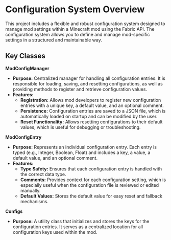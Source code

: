 # Configuration System Overview 
This project includes a flexible and robust configuration system designed to manage mod settings within a Minecraft mod using the Fabric API. The configuration system allows you to define and manage mod-specific settings in a structured and maintainable way.

## Key Classes 

**ModConfigManager**
  
  - **Purpose:** Centralized manager for handling all configuration entries. It is responsible for loading, saving, and resetting configurations, as well as providing methods to register and retrieve configuration values.
  - **Features:**
    - **Registration:** Allows mod developers to register new configuration entries with a unique key, a default value, and an optional comment.
    - **Persistence:** Configuration entries are saved to a JSON file, which is automatically loaded on startup and can be modified by the user.
    - **Reset Functionality:** Allows resetting configurations to their default values, which is useful for debugging or troubleshooting.

**ModConfigEntry<T>**

  - **Purpose:** Represents an individual configuration entry. Each entry is typed (e.g., Integer, Boolean, Float) and includes a key, a value, a default value, and an optional comment.
  - **Features:**
    - **Type Safety:** Ensures that each configuration entry is handled with the correct data type.
    - **Comments:** Provides context for each configuration setting, which is especially useful when the configuration file is reviewed or edited manually.
    - **Default Values:** Stores the default value for easy reset and fallback mechanisms.

**Configs**

  - **Purpose:** A utility class that initializes and stores the keys for the configuration entries. It serves as a centralized location for all configuration keys used within the mod.
